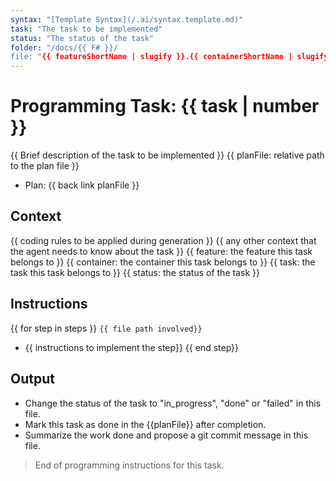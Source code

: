 ```yaml
---
syntax: "[Template Syntax](/.ai/syntax.template.md)"
task: "The task to be implemented"
status: "The status of the task"
folder: "/docs/{{ F# }}/
file: "{{ featureShortName | slugify }}.{{ containerShortName | slugify }}.{{ task number }}.task.md"
---
```


# Programming Task: {{ task | number }}

{{ Brief description of the task to be implemented }}
{{ planFile: relative path to the plan file }}

- Plan: {{ back link planFile }}

## Context

{{ coding rules to be applied during generation }}
{{ any other context that the agent needs to know about the task }}
{{ feature: the feature this task belongs to }}
{{ container: the container this task belongs to }}
{{ task: the task this task belongs to }}
{{ status: the status of the task }}

## Instructions

<!-- 
  Think in the detailed steps to implement the task including folder, file names, and any other relevant information.
  Choose the simplest way to implement the task.
  Write only the most relevant information to implement the task.
-->

{{ for step in steps }}
`{{ file path involved}}`
 - {{ instructions to implement the step}}
{{ end step}}

## Output

- Change the status of the task to "in_progress", "done" or "failed" in this file.
- Mark this task as done in the {{planFile}} after completion.
- Summarize the work done and propose a git commit message in this file.

> End of programming instructions for this task.
